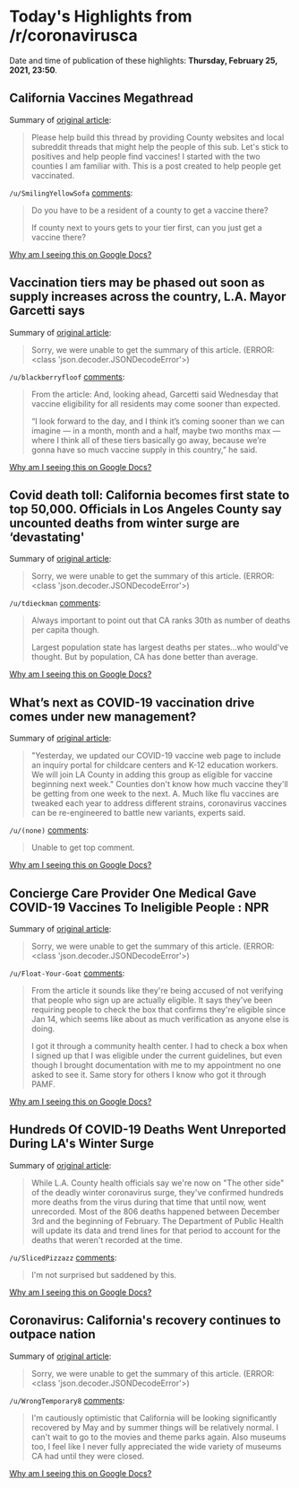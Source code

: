 # Today's Highlights from /r/coronavirusca

Date and time of publication of these highlights: **Thursday, February 25, 2021, 23:50**.

## California Vaccines Megathread

Summary of [original article](https://www.reddit.com/r/CoronavirusCA/comments/l35yck/california_vaccines_megathread/):

> Please help build this thread by providing County websites and local subreddit threads that might help the people of this sub. Let's stick to positives and help people find vaccines! I started with the two counties I am familiar with. This is a post created to help people get vaccinated.

`/u/SmilingYellowSofa` [comments](https://www.reddit.com/r/CoronavirusCA/comments/l35yck/california_vaccines_megathread/):

> Do you have to be a resident of a county to get a vaccine there?  
> 
> If county next to yours gets to your tier first, can you just get a vaccine there?

[Why am I seeing this on Google Docs?](https://docs.google.com/document/d/1Dc6We63vOXIZsc0op-Bt4abqkYjXzOigalQqFxmvvbM/edit?usp=sharing)

## Vaccination tiers may be phased out soon as supply increases across the country, L.A. Mayor Garcetti says

Summary of [original article](https://ktla.com/news/local-news/mayor-garcetti-holds-coronavirus-briefing-as-l-a-vaccination-sites-reopen/):

> Sorry, we were unable to get the summary of this article. (ERROR: <class 'json.decoder.JSONDecodeError'>)

`/u/blackberryfloof` [comments](https://www.reddit.com/r/CoronavirusCA/comments/lsi1az/vaccination_tiers_may_be_phased_out_soon_as/):

> From the article:
> And, looking ahead, Garcetti said Wednesday that vaccine eligibility for all residents may come sooner than expected.
> 
> “I look forward to the day, and I think it’s coming sooner than we can imagine — in a month, month and a half, maybe two months max — where I think all of these tiers basically go away, because we’re gonna have so much vaccine supply in this country,” he said.

[Why am I seeing this on Google Docs?](https://docs.google.com/document/d/1Dc6We63vOXIZsc0op-Bt4abqkYjXzOigalQqFxmvvbM/edit?usp=sharing)

## Covid death toll: California becomes first state to top 50,000. Officials in Los Angeles County say uncounted deaths from winter surge are ‘devastating'

Summary of [original article](https://www.independent.co.uk/news/world/americas/us-politics/california-becomes-first-state-to-top-50-000-covid-deaths-b1807234.html):

> Sorry, we were unable to get the summary of this article. (ERROR: <class 'json.decoder.JSONDecodeError'>)

`/u/tdieckman` [comments](https://www.reddit.com/r/CoronavirusCA/comments/ls5ugr/covid_death_toll_california_becomes_first_state/):

> Always important to point out that CA ranks 30th as number of deaths per capita though.
> 
> Largest population state has largest deaths per states...who would've thought. But by population, CA has done better than average.

[Why am I seeing this on Google Docs?](https://docs.google.com/document/d/1Dc6We63vOXIZsc0op-Bt4abqkYjXzOigalQqFxmvvbM/edit?usp=sharing)

## What’s next as COVID-19 vaccination drive comes under new management?

Summary of [original article](https://www.presstelegram.com/2021/02/24/whats-next-as-covid-19-vaccination-drive-comes-under-new-management/?utm_campaign=socialflow&utm_source=facebook.com&utm_content=fb-presstelegram&utm_medium=social):

> "Yesterday, we updated our COVID-19 vaccine web page to include an inquiry portal for childcare centers and K-12 education workers. We will join LA County in adding this group as eligible for vaccine beginning next week." Counties don't know how much vaccine they'll be getting from one week to the next. A. Much like flu vaccines are tweaked each year to address different strains, coronavirus vaccines can be re-engineered to battle new variants, experts said.

`/u/(none)` [comments](https://www.reddit.com/r/CoronavirusCA/comments/lspzww/whats_next_as_covid19_vaccination_drive_comes/):

> Unable to get top comment.

[Why am I seeing this on Google Docs?](https://docs.google.com/document/d/1Dc6We63vOXIZsc0op-Bt4abqkYjXzOigalQqFxmvvbM/edit?usp=sharing)

## Concierge Care Provider One Medical Gave COVID-19 Vaccines To Ineligible People : NPR

Summary of [original article](https://www.npr.org/2021/02/24/970176532/high-end-medical-provider-let-ineligible-people-skip-covid-19-vaccine-line):

> Sorry, we were unable to get the summary of this article. (ERROR: <class 'json.decoder.JSONDecodeError'>)

`/u/Float-Your-Goat` [comments](https://www.reddit.com/r/CoronavirusCA/comments/lrwqry/concierge_care_provider_one_medical_gave_covid19/):

> From the article it sounds like they're being accused of not verifying that people who sign up are actually eligible. It says they've been requiring people to check the box that confirms they're eligible since Jan 14, which seems like about as much verification as anyone else is doing.
> 
> I got it through a community health center. I had to check a box when I signed up that I was eligible under the current guidelines, but even though I brought documentation with me to my appointment no one asked to see it. Same story for others I know who got it through PAMF.

[Why am I seeing this on Google Docs?](https://docs.google.com/document/d/1Dc6We63vOXIZsc0op-Bt4abqkYjXzOigalQqFxmvvbM/edit?usp=sharing)

## Hundreds Of COVID-19 Deaths Went Unreported During LA's Winter Surge

Summary of [original article](https://laist.com/latest/post/20210224/hundreds-of-covid-19-deaths-went-unreported-during-LAs-winter-surge):

> While L.A. County health officials say we're now on "The other side" of the deadly winter coronavirus surge, they've confirmed hundreds more deaths from the virus during that time that until now, went unrecorded. Most of the 806 deaths happened between December 3rd and the beginning of February. The Department of Public Health will update its data and trend lines for that period to account for the deaths that weren't recorded at the time.

`/u/SlicedPizzazz` [comments](https://www.reddit.com/r/CoronavirusCA/comments/lrz68b/hundreds_of_covid19_deaths_went_unreported_during/):

> I'm not surprised but saddened by this.

[Why am I seeing this on Google Docs?](https://docs.google.com/document/d/1Dc6We63vOXIZsc0op-Bt4abqkYjXzOigalQqFxmvvbM/edit?usp=sharing)

## Coronavirus: California's recovery continues to outpace nation

Summary of [original article](https://www.mercurynews.com/2021/02/24/coronavirus-californias-recovery-continues-to-outpace-nation):

> Sorry, we were unable to get the summary of this article. (ERROR: <class 'json.decoder.JSONDecodeError'>)

`/u/WrongTemporary8` [comments](https://www.reddit.com/r/CoronavirusCA/comments/lrknrp/coronavirus_californias_recovery_continues_to/):

> I'm cautiously optimistic that California will be looking significantly recovered by May and by summer things will be relatively normal. I can't wait to go to the movies and theme parks again. Also museums too, I feel like I never fully appreciated the wide variety of museums CA had until they were closed.

[Why am I seeing this on Google Docs?](https://docs.google.com/document/d/1Dc6We63vOXIZsc0op-Bt4abqkYjXzOigalQqFxmvvbM/edit?usp=sharing)

